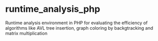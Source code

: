 # runtime_analysis_php
 Runtime analysis environment in PHP for evaluating the efficiency of algorithms like AVL tree insertion, graph coloring by backgtracking and matrix multiplication
